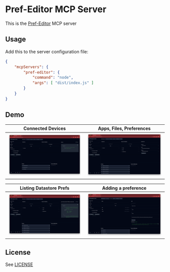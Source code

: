 # Pref-Editor MCP Server

This is the [Pref-Editor](https://github.com/charlesmuchene/pref-editor-js.git) MCP server

## Usage

Add this to the server configuration file:

```json
{
    "mcpServers": {
        "pref-editor": {
            "command": "node",
            "args": [ "dist/index.js" ]
        }
    }
}
```

## Demo

| Connected Devices| Apps, Files, Preferences |
|-------------------------|-------------------------|
| ![Connected Devices](./demo-1.png) | ![Apps, Files, Preferences](./demo-2.png) |

| Listing Datastore Prefs | Adding a preference |
|-------------------------|-------------------------|
| ![Listing Datastore Prefs](./demo-3.png) | ![Adding a preference](./demo-4.png) |

## License

See [LICENSE](./LICENSE)

